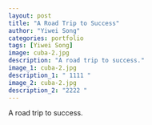 ```yaml
---
layout: post
title: "A Road Trip to Success"
author: "Yiwei Song"
categories: portfolio
tags: [Yiwei Song]
image: cuba-2.jpg
description: "A road trip to success."
image_1: cuba-2.jpg
description_1: " 1111 "
image_2: cuba-2.jpg
description_2: "2222 "
---
```


A road trip to success. 
